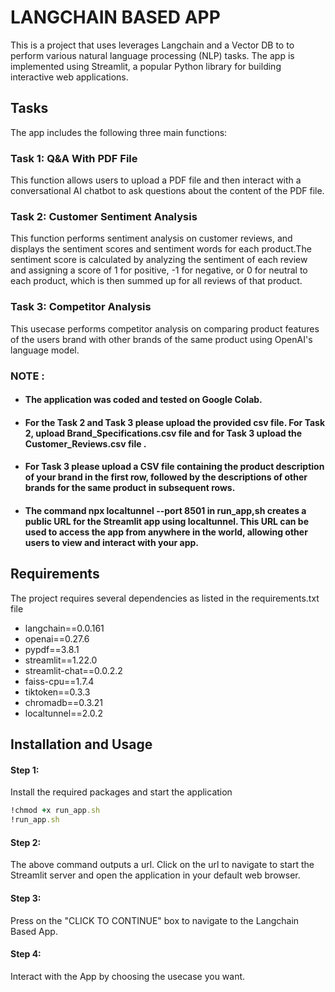 # LANGCHAIN BASED APP


This is a project that uses leverages Langchain and a Vector DB to to perform various natural language processing (NLP) tasks.
The app is implemented using Streamlit, a popular Python library for building interactive web applications.

## Tasks

The app includes the following three main functions:

### Task 1: Q&A With PDF File

This function allows users to upload a PDF file and then interact with a conversational AI chatbot to ask questions about the content of the PDF file.

### Task 2: Customer Sentiment Analysis

This function performs sentiment analysis on customer reviews, and displays the sentiment scores and sentiment words for each product.The sentiment score is calculated by analyzing the sentiment of each review and assigning a score of 1 for positive, -1 for negative, or 0 for neutral to each product, which is then summed up for all reviews of that product.


### Task 3: Competitor Analysis

This usecase performs competitor analysis on comparing product features of the users brand with other brands of the same product using OpenAI's language model.


### NOTE : 

* #### The application was coded and tested on Google Colab. 

* #### For the Task 2 and Task 3 please upload the provided csv file. For Task 2, upload Brand_Specifications.csv file and for Task 3 upload the Customer_Reviews.csv file .

* #### For Task 3 please upload a CSV file containing the product description of your brand in the first row, followed by the descriptions of other brands for the same product in subsequent rows.

* #### The command npx localtunnel --port 8501 in run_app,sh creates a public URL for the Streamlit app using localtunnel. This URL can be used to access the app from anywhere in the world, allowing other users to view and interact with your app.



## Requirements

The project requires several dependencies as listed in the requirements.txt file 

* langchain==0.0.161
* openai==0.27.6
* pypdf==3.8.1
* streamlit==1.22.0
* streamlit-chat==0.0.2.2
* faiss-cpu==1.7.4
* tiktoken==0.3.3
* chromadb==0.3.21
* localtunnel==2.0.2

##  Installation and Usage

#### Step 1: 
Install the required packages and start the application

```ruby
!chmod +x run_app.sh
!run_app.sh
```

#### Step 2: 
The above command outputs a url. Click on the url to navigate to start the Streamlit server and open the application in your default web browser.

#### Step 3: 
Press on the "CLICK TO CONTINUE" box to navigate to the Langchain Based App.

#### Step 4: 
Interact with the App by choosing the usecase you want.


